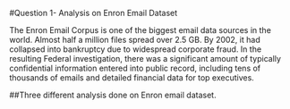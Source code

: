 #Question 1- Analysis on Enron Email Dataset

The Enron Email Corpus is one of the biggest email data sources in the world. Almost half a million files spread over 2.5 GB. By 2002, it had collapsed into bankruptcy due to widespread corporate fraud. In the resulting Federal investigation, there was a significant amount of typically confidential information entered into public record, including tens of thousands of emails and detailed financial data for top executives.


##Three different analysis done on Enron email dataset.
